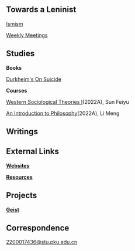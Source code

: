 ## Towards a Leninist

[Ismism](https://geist-gespenst.notion.site/geist-gespenst/Ismism-Learning-Programme-420f37037481476d824679228f3c2c12)

[Weekly Meetings](https://yaotongyuannvv.github.io/lenauf/)

## Studies

**Books**

[Durkheim's On Suicide](https://geist-gespenst.notion.site/Durkheim-s-On-Suicide-9d9b90ee8d1f468a855aae7afcc4061b)

**Courses**

[Western Sociological Theories I](https://geist-gespenst.notion.site/0c7c837c16da4f3fba4ad90de2bc25de)(2022A), Sun Feiyu

[An Introduction to Philosophy](https://geist-gespenst.notion.site/49f2d28bcb8949989d4a56db51baa211)(2022A), Li Meng

## Writings

## External Links

**[Websites](https://yaotongyuannvv.github.io/websites/)**

**[Resources](https://yaotongyuannvv.github.io/resources/)**

## Projects

**[Geist](https://yaotongyuannvv.github.io/geist/)**

## Correspondence

2200017436@stu.pku.edu.cn
